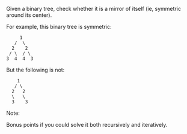 
Given a binary tree, check whether it is a mirror of itself (ie, symmetric around its center).

For example, this binary tree is symmetric:

         1
       /  \
      2    2
     / \  / \
    3  4  4  3
    
But the following is not:

        1
       / \
      2   2
      \   \
      3    3
      
Note:

Bonus points if you could solve it both recursively and iteratively.

